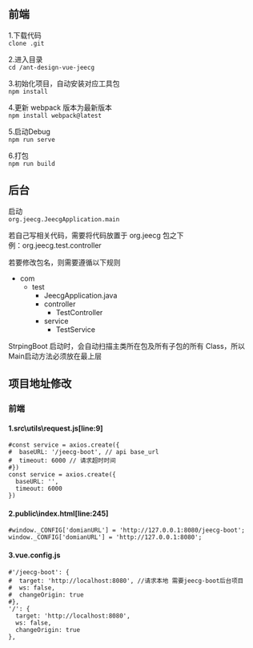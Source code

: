 ## 前端

1.下载代码<br/>
`clone .git`

2.进入目录<br/>
`cd /ant-design-vue-jeecg`

3.初始化项目，自动安装对应工具包<br/>
`npm install`

4.更新 webpack 版本为最新版本<br/>
`npm install webpack@latest`

5.启动Debug<br/>
`npm run serve`

6.打包<br/>
`npm run build`


## 后台
启动<br/>
`org.jeecg.JeecgApplication.main`


若自己写相关代码，需要将代码放置于 org.jeecg 包之下<br/>
例：org.jeecg.test.controller

若要修改包名，则需要遵循以下规则

+ com
  + test
    + JeecgApplication.java
    + controller
      + TestController
    + service
      + TestService
    
StrpingBoot 启动时，会自动扫描主类所在包及所有子包的所有 Class，所以Main启动方法必须放在最上层

## 项目地址修改

### 前端
#### 1.src\utils\request.js[line:9]
```
#const service = axios.create({
#  baseURL: '/jeecg-boot', // api base_url
#  timeout: 6000 // 请求超时时间
#})
const service = axios.create({
  baseURL: '',
  timeout: 6000
})
```

#### 2.public\index.html[line:245]
```
#window._CONFIG['domianURL'] = 'http://127.0.0.1:8080/jeecg-boot';
window._CONFIG['domianURL'] = 'http://127.0.0.1:8080';
```

#### 3.vue.config.js
```
#'/jeecg-boot': {
#  target: 'http://localhost:8080', //请求本地 需要jeecg-boot后台项目
#  ws: false,
#  changeOrigin: true
#},
'/': {
  target: 'http://localhost:8080',
  ws: false,
  changeOrigin: true
},
```

